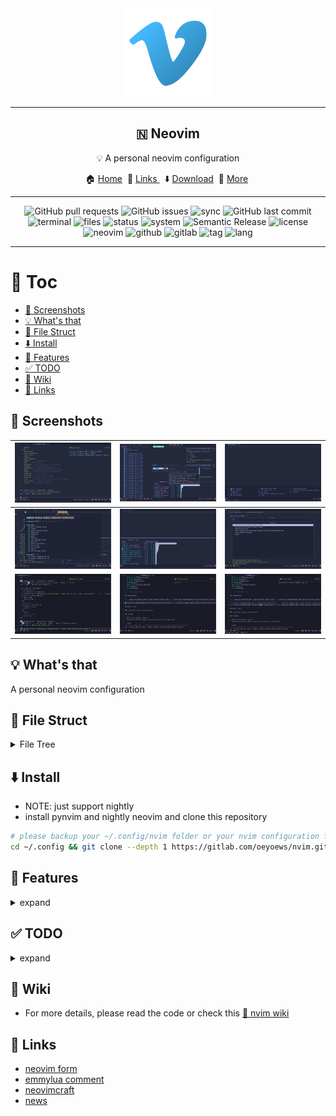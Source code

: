 <div align="center">
  <img src="img/vim.png" alt="vim" align="center" width=144><hr>
  <h2>🇳  Neovim</h2>
  <p> 💡 A personal neovim configuration</p>
	🏠 <a href="https://oeyoews.github.io/nvim">Home</a>&nbsp;
  🔗 <a href="">Links </a>&nbsp;
  ⬇️  <a  href="">Download</a>&nbsp;
  🔰 <a  href="">More</a>&nbsp;
  <hr>
</div>

<div align="center">
<!-- <img alt="Lines of code" src="https://img.shields.io/tokei/lines/github/oeyoews/nvim?color=cyan&logo=github&logoColor=violet&style=flat-square"> -->
<img alt="GitHub pull requests" src="https://img.shields.io/github/issues-pr/oeyoews/nvim?color=cyan&logo=github&logoColor=cyan&style=flat-square">
<img alt="GitHub issues" src="https://img.shields.io/github/issues-raw/oeyoews/nvim?color=green&logo=github&logoColor=cyan&style=flat-square">
<!-- <img src="https://img.shields.io/badge/Desktop-Gnome-blueviolet.svg?style=flat-square&logo=gnome&color=90E59A&logoColor=cyan" alt="desktop"> -->
<img src="https://img.shields.io/badge/Sync-Yes-blueviolet.svg?style=flat-square&logo=gitlab&color=90E59A&logoColor=green" alt="sync">
<img alt="GitHub last commit" src="https://img.shields.io/github/last-commit/oeyoews/nvim?logo=github&logoColor=cyan&style=flat-square">
<!-- <img alt="GitHub code size in bytes" src="https://img.shields.io/github/languages/code-size/oeyoews/nvim?label=Size&logo=git&style=flat-square"> -->
<img src="https://img.shields.io/badge/Terminal-alacritty-blueviolet.svg?style=flat-square&logo=powershell&color=90E59A&logoColor=green" alt="terminal">
<img src="https://img.shields.io/github/directory-file-count/oeyoews/nvim?color=green&label=Files&logo=Gnu&logoColor=violet&style=flat-square" alt="files">
<img src="https://img.shields.io/badge/Maintain-Yes-blueviolet.svg?style=flat-square&logo=Chakra-Ui&color=90E59A&logoColor=green" alt="status" >
<img src="https://img.shields.io/badge/System-Linux-white.svg?style=flat-square&logo=linux&logoColor=cyan&color=BB9AF7" alt="system">
<img src="https://img.shields.io/badge/%20%20%F0%9F%93%A6%F0%9F%9A%80-Semantic-e10079.svg?style=flat-square" alt="Semantic Release"/>
<img src="https://img.shields.io/badge/License-AGPL--3.0-green.svg?style=flat-square&logo=GNU&color=df967f&label=License" alt="license">
<img src="https://img.shields.io/badge/Neovim-nightly-blueviolet.svg?style=flat-square&logo=Neovim&color=90E59A&logoColor=green" alt="neovim">
<img src="https://img.shields.io/badge/Github-Yes-green.svg?style=flat-square&logo=github&label=Github&logoColor=cyan" alt="github">
<img src="https://img.shields.io/badge/Gitlab-Yes-ffcc00.svg?style=flat-square&logo=gitlab&label=Gitlab" alt="gitlab">
<img src="https://img.shields.io/gitlab/v/tag/oeyoews/nvim?color=green&logo=FastAPI&style=flat-square" alt="tag">
<!-- <img src="https://img.shields.io/badge/GIT-Yes-green.svg?style=flat-square&logo=git&label=GIT" alt="git"> -->
<!-- <img src="https://img.shields.io/badge/Shell-zsh-white.svg?style=flat-square&logo=Gnu-Bash&logoColor=9ECE6A&color=BB9AF7" alt="shell"> -->
<img src="https://img.shields.io/badge/Lang-lua-blueviolet.svg?style=flat-square&logo=lua&color=90E59A&logoColor=blue" alt="lang">
</div>
<hr>

# 🧭 Toc

<!-- vim-markdown-toc Marked -->

- [🍾 Screenshots](#🍾-screenshots)
- [💡 What's that](#💡-what's-that)
- [📂 File Struct](#📂-file-struct)
- [⬇️ Install](#⬇️-install)
- [🚀 Features](#🚀-features)
- [✅ TODO](#✅-todo)
- [📖 Wiki](#📖-wiki)
- [🔗 Links](#🔗-links)

<!-- vim-markdown-toc -->

## 🍾 Screenshots

| <img src="img/00.png" align="bottom" width=256/> | <img src="img/01.png" align="bottom" width=256/> | <img src="img/02.png" align="bottom" width=256/> |
| :----------------------------------------------: | :----------------------------------------------: | ------------------------------------------------ |
| <img src="img/03.png" align="bottom" width=256/> | <img src="img/04.png" align="bottom" width=256/> | <img src="img/05.png" align="bottom" width=256/> |
| <img src="img/06.png" align="bottom" width=256/> | <img src="img/07.png" align="bottom" width=256/> | <img src="img/08.png" align="bottom" width=256/> |

## 💡 What's that

A personal neovim configuration

## 📂 File Struct

<details>
<summary>File Tree</summary>

```bash

lua/
├── modules
│   ├── langs
│   │   ├── cmp.lua
│   │   ├── lspconfig.lua
│   │   ├── mason.lua
│   │   ├── null-ls.lua
│   │   └── treesitter.lua
│   ├── tools
│   │   ├── autopairs.lua
│   │   ├── comment.lua
│   │   ├── gitsigns.lua
│   │   ├── hop.lua
│   │   ├── icon_picker.lua
│   │   ├── indent.lua
│   │   ├── mkdp.lua
│   │   ├── neogen.lua
│   │   ├── nvim_tree.lua
│   │   ├── persisted.lua
│   │   ├── persistence.lua
│   │   ├── quickrun.lua
│   │   ├── ranger.lua
│   │   ├── tabout.lua
│   │   ├── telescope.lua
│   │   ├── todo_comments.lua
│   │   ├── trim.lua
│   │   ├── vim_startuptime.lua
│   │   └── whichkey.lua
│   ├── ui
│   │   ├── bufferline.lua
│   │   ├── custom.lua
│   │   ├── fidget.lua
│   │   ├── lspsaga.lua
│   │   ├── notify.lua
│   │   ├── tokyonight.lua
│   │   ├── web_icons.lua
│   │   └── windline.lua
│   └── utils
│       ├── bootstrap.lua
│       ├── disable.lua
│       ├── functions.lua
│       ├── impatient.lua
│       ├── mappings.lua
│       ├── oeyoews.lua
│       ├── options.lua
│       └── pluginlist.lua
└── user
    ├── capabilities.lua
    ├── lsp_format.lua
    ├── modules.lua
    └── pcall.lua

6 directories, 44 files
```

</details>

## ⬇️ Install

- NOTE: just support nightly
- install pynvim and nightly neovim and clone this repository

```bash
# please backup your ~/.config/nvim folder or your nvim configuration firstly
cd ~/.config && git clone --depth 1 https://gitlab.com/oeyoews/nvim.git
```

## 🚀 Features

<details>
<summary>expand</summary>

- switch day-night nvim theme base time automatically
- module manage nvim config, use pure lua
- builtin plugins, like tokynight, notify and some telescope extensions .
- install lsp-servers base your current development automatically
- faster nvim startup, about (60~70) ms
- support markdown-preview and past image in neovim
- support ranger
- hide tilde and show time in statusline
- customize shortkeys
- support codespell
- hide cursorline in insert mode
- customize snippets with ultisnips
- backup plugin snapshot with packer
- etc

</details>

## ✅ TODO

<details>
<summary>expand</summary>

- [difficult] add firstinstall code, avoid less error code
- [?] archieve a pomodoro by function or mapping enable by hand(maybe can't come true, cpu continue)
- [ ] update startuptime plugin to suit night
- [ ] integrate bump plugins, format
- [ ] use function to replace find file
- [ ] inlay hints
- [ ] learn vim.api(nvim), such use vim.fn.executable to replace os.executable
- [ ] link null-ls or mason.nvim make a logger file
- [ ] theme: https://github.com/nshen/learn-neovim-lua/blob/main/lua/utils/change-colorscheme.lua
- [ ] tiny all which-key mappings
- [ ] control module to install or uninstall plugins
- [ ] use packer make packersnapshot
- [ ] emulate key pressing
- [x] cursor shake for null-ls
- [x] vim-plug or packer.nvim index probleb
- [x] config setting conflict
- [x] integrate husky and (prettier)
- [x] highlight paraness
- [x] learn lightspeed
- [x] learn use visual-line multi curline
- [?] json add double how effect config
- [x] add format stylua by ci/cd
- [x] insert mode to hide cursorline
- [x] automatically install filetype server when first open
- [?] bug: treesitter multi download
- [x] config opt(load)
- [x] learn packer, test packer automatically
- [x] format lua(include vim), this treesitter
- [x] learn lua: doom-nvim, nvchad to deeply look
- [x] add highlight symbols under cursor functions(terminal gnome support)
- [x] use packer.nvim to replace vim-plug
- [x] tidy vanilla.txt, maybe can write vanilla.markdown, last to txt
- [x] config tab space show in different filetype
- [x] move plugins/\*.lua to lua folder, and to pure lua config
- [x] add window number switch number(mousenum)
- [x] solve gitsign utf8
- [x] how to add templates in nvim
- [x] config norg table
- [x] config format
- [x] some sitution will cause error line repeat(maybe emoji or refresh time error)
- [x] snowflake: this emoji will cause this bug in kitty(only)
- [x] config new theme for material, like tilde,
- [x] add shortkeys in vim to open browser html
- [?] fix the zh bug(maybe also is terminal)
- [x] add random banner and random color startup <https://github.com/goolord/alpha-nvim/discussions/16#discussioncomment-2386902>
- [x] first install automatically install
- [x] config dashboard
- [x] this emjoi shadow bug, maybe is kitty terminal(switch to wezterm compare)
- [x] some error tip from feline(active)
- [x] learn it option setting and lsp multi separate setting: fix lua global vim setting, <https://github.com/AstroNvim/AstroNvim>,

</details>

## 📖 Wiki

- For more details, please read the code or check this [📖 nvim wiki](https://gitlab.com/oeyoews/nvim/-/wikis/home)

## 🔗 Links

- [neovim form](https://neovim.discourse.group)
- [emmylua comment](https://emmylua.github.io/zh_CN/annotation.html)
- [neovimcraft](https://neovimcraft.com/)
- [news](https://this-week-in-neovim.org/latest)
